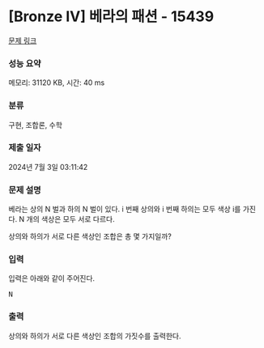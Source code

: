 # [Bronze IV] 베라의 패션 - 15439

[문제 링크](https://www.acmicpc.net/problem/15439)

### 성능 요약

메모리: 31120 KB, 시간: 40 ms

### 분류

구현, 조합론, 수학

### 제출 일자

2024년 7월 3일 03:11:42

### 문제 설명

<p>베라는 상의 N 벌과 하의 N 벌이 있다. i 번째 상의와 i 번째 하의는 모두 색상 i를 가진다. N 개의 색상은 모두 서로 다르다.</p>

<p>상의와 하의가 서로 다른 색상인 조합은 총 몇 가지일까?</p>

### 입력

 <p>입력은 아래와 같이 주어진다.</p>

<pre>N</pre>

### 출력

 <p>상의와 하의가 서로 다른 색상인 조합의 가짓수를 출력한다.</p>
